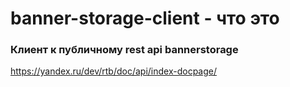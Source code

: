 # banner-storage-client - что это

### Клиент к публичному rest api bannerstorage
https://yandex.ru/dev/rtb/doc/api/index-docpage/

